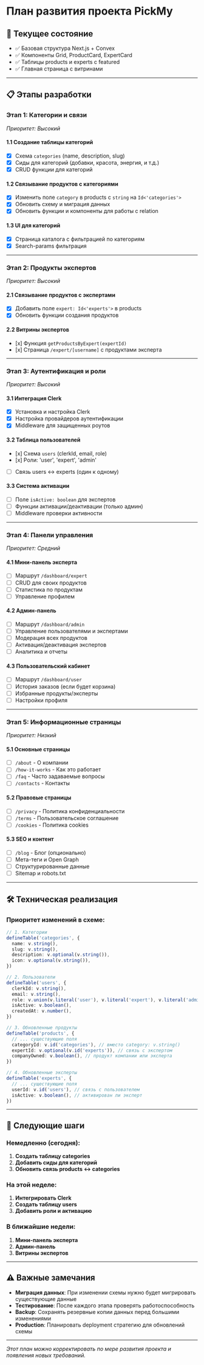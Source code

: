 # План развития проекта PickMy

## 🎯 Текущее состояние

- ✅ Базовая структура Next.js + Convex
- ✅ Компоненты Grid, ProductCard, ExpertCard
- ✅ Таблицы products и experts с featured
- ✅ Главная страница с витринами

---

## 📋 Этапы разработки

### **Этап 1: Категории и связи**

_Приоритет: Высокий_

#### 1.1 Создание таблицы категорий

- [x] Схема `categories` (name, description, slug)
- [x] Сиды для категорий (добавки, красота, энергия, и т.д.)
- [x] CRUD функции для категорий

#### 1.2 Связывание продуктов с категориями

- [x] Изменить поле `category` в products с `string` на `Id<'categories'>`
- [x] Обновить схему и миграция данных
- [x] Обновить функции и компоненты для работы с relation

#### 1.3 UI для категорий

- [x] Страница каталога с фильтрацией по категориям
- [x] Search-params фильтрация

---

### **Этап 2: Продукты экспертов**

_Приоритет: Высокий_

#### 2.1 Связывание продуктов с экспертами

- [x] Добавить поле `expert: Id<'experts'>` в products
- [x] Обновить функции создания продуктов

#### 2.2 Витрины экспертов

- [х] Функция `getProductsByExpert(expertId)`
- [х] Страница `/expert/[username]` с продуктами эксперта

---

### **Этап 3: Аутентификация и роли**

_Приоритет: Высокий_

#### 3.1 Интеграция Clerk

- [x] Установка и настройка Clerk
- [x] Настройка провайдеров аутентификации
- [x] Middleware для защищенных роутов

#### 3.2 Таблица пользователей

- [х] Схема `users` (clerkId, email, role)
- [х] Роли: 'user', 'expert', 'admin'
- [ ] Связь users ↔ experts (один к одному)

#### 3.3 Система активации

- [ ] Поле `isActive: boolean` для экспертов
- [ ] Функции активации/деактивации (только админ)
- [ ] Middleware проверки активности

---

### **Этап 4: Панели управления**

_Приоритет: Средний_

#### 4.1 Мини-панель эксперта

- [ ] Маршрут `/dashboard/expert`
- [ ] CRUD для своих продуктов
- [ ] Статистика по продуктам
- [ ] Управление профилем

#### 4.2 Админ-панель

- [ ] Маршрут `/dashboard/admin`
- [ ] Управление пользователями и экспертами
- [ ] Модерация всех продуктов
- [ ] Активация/деактивация экспертов
- [ ] Аналитика и отчеты

#### 4.3 Пользовательский кабинет

- [ ] Маршрут `/dashboard/user`
- [ ] История заказов (если будет корзина)
- [ ] Избранные продукты/эксперты
- [ ] Настройки профиля

---

### **Этап 5: Информационные страницы**

_Приоритет: Низкий_

#### 5.1 Основные страницы

- [ ] `/about` - О компании
- [ ] `/how-it-works` - Как это работает
- [ ] `/faq` - Часто задаваемые вопросы
- [ ] `/contacts` - Контакты

#### 5.2 Правовые страницы

- [ ] `/privacy` - Политика конфиденциальности
- [ ] `/terms` - Пользовательское соглашение
- [ ] `/cookies` - Политика cookies

#### 5.3 SEO и контент

- [ ] `/blog` - Блог (опционально)
- [ ] Мета-теги и Open Graph
- [ ] Структурированные данные
- [ ] Sitemap и robots.txt

---

## 🛠 Техническая реализация

### Приоритет изменений в схеме:

```typescript
// 1. Категории
defineTable('categories', {
  name: v.string(),
  slug: v.string(),
  description: v.optional(v.string()),
  icon: v.optional(v.string()),
})

// 2. Пользователи
defineTable('users', {
  clerkId: v.string(),
  email: v.string(),
  role: v.union(v.literal('user'), v.literal('expert'), v.literal('admin')),
  isActive: v.boolean(),
  createdAt: v.number(),
})

// 3. Обновленные продукты
defineTable('products', {
  // ... существующие поля
  categoryId: v.id('categories'), // вместо category: v.string()
  expertId: v.optional(v.id('experts')), // связь с экспертом
  companyOwned: v.boolean(), // продукт компании или эксперта
})

// 4. Обновленные эксперты
defineTable('experts', {
  // ... существующие поля
  userId: v.id('users'), // связь с пользователем
  isActive: v.boolean(), // активирован ли эксперт
})
```

---

## 🎯 Следующие шаги

### Немедленно (сегодня):

1. **Создать таблицу categories**
2. **Добавить сиды для категорий**
3. **Обновить связь products ↔ categories**

### На этой неделе:

1. **Интегрировать Clerk**
2. **Создать таблицу users**
3. **Добавить роли и активацию**

### В ближайшие недели:

1. **Мини-панель эксперта**
2. **Админ-панель**
3. **Витрины экспертов**

---

## ⚠️ Важные замечания

- **Миграция данных**: При изменении схемы нужно будет мигрировать существующие данные
- **Тестирование**: После каждого этапа проверять работоспособность
- **Backup**: Сохранять резервные копии данных перед большими изменениями
- **Production**: Планировать deployment стратегию для обновлений схемы

---

_Этот план можно корректировать по мере развития проекта и появления новых требований._
